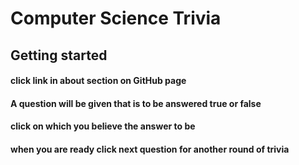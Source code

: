 # Computer Science Trivia

## Getting started

#### click link in about section on GitHub page

#### A question will be given that is to be answered true or false

#### click on which you believe the answer to be

#### when you are ready click next question for another round of trivia
